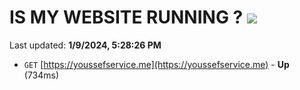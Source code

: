# IS MY WEBSITE RUNNING ? [![](https://img.shields.io/static/v1?label=Sponsor&message=%E2%9D%A4&logo=GitHub&color=%23fe8e86)](https://github.com/sponsors/<username>)

Last updated: **1/9/2024, 5:28:26 PM**

- `GET` [https://youssefservice.me](https://youssefservice.me) - **Up** (734ms)

